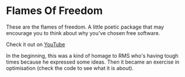 # Flames Of Freedom

These are the flames of freedom. A little poetic package that may encourage you to think about why you've chosen free software.

Check it out on [YouTube](https://www.youtube.com/watch?v=-0Ia1c-h_EE)

In the beginning, this was a kind of homage to RMS who's having tough times because he expressed some ideas.
Then it became an exercise in optimisation (check the code to see what it is about).

